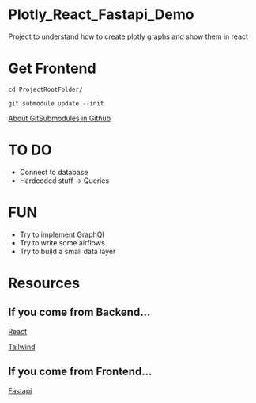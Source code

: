 # Plotly_React_Fastapi_Demo
Project to understand how to create plotly graphs and show them in react

# Get Frontend 
`cd ProjectRootFolder/`

`git submodule update --init`

[About GitSubmodules in Github](https://gist.github.com/gitaarik/8735255)

# TO DO
* Connect to database
* Hardcoded stuff -> Queries

# FUN
* Try to implement GraphQl
* Try to write some airflows
* Try to build a small data layer

# Resources 
## If you come from Backend...
[React](https://www.youtube.com/watch?v=TVQnhcVFTVs)

[Tailwind](https://www.youtube.com/watch?v=Ke90Tje7VS0)

##  If you come from Frontend...
[Fastapi](https://www.youtube.com/watch?v=7t2alSnE2-I)
